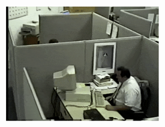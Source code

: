 <p align="center"><img src="https://github.com/klimdos/klimdos/blob/main/logo.gif?raw=true" width="407" height="305" alt=""/></p>
